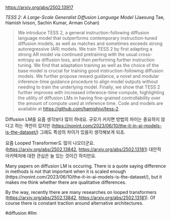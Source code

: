 https://arxiv.org/abs/2502.13917

*TESS 2: A Large-Scale Generalist Diffusion Language Model* (Jaesung Tae, Hamish Ivison, Sachin Kumar, Arman Cohan)

> We introduce TESS 2, a general instruction-following diffusion language model that outperforms contemporary instruction-tuned diffusion models, as well as matches and sometimes exceeds strong autoregressive (AR) models. We train TESS 2 by first adapting a strong AR model via continued pretraining with the usual cross-entropy as diffusion loss, and then performing further instruction tuning. We find that adaptation training as well as the choice of the base model is crucial for training good instruction-following diffusion models. We further propose reward guidance, a novel and modular inference-time guidance procedure to align model outputs without needing to train the underlying model. Finally, we show that TESS 2 further improves with increased inference-time compute, highlighting the utility of diffusion LMs in having fine-grained controllability over the amount of compute used at inference time. Code and models are available at https://github.com/hamishivi/tess-2.

Diffusion LM을 요즘 생각보다 많이 하네요. 규모가 커지면 방법의 차이는 중요하지 않다고 하는 격언이 있지만 (https://nonint.com/2023/06/10/the-it-in-ai-models-is-the-dataset/) 그래도 특성의 차이가 있을지 생각해보게 되죠.

요즘 Looped Transformer도 많이 나오더군요. (https://arxiv.org/abs/2502.13842, https://arxiv.org/abs/2502.13181) 대안적 아키텍처에 대한 관심은 늘 있는 것이긴 하지만요.

<english>
Many papers on diffusion LM is occuring. There is a quote saying difference in methods is not that important when it is scaled enough (https://nonint.com/2023/06/10/the-it-in-ai-models-is-the-dataset/), but it makes me think whether there are qualitative differences.

By the way, recently there are many researches on looped transformers (https://arxiv.org/abs/2502.13842, https://arxiv.org/abs/2502.13181). Of course there is constant traction around alternative architectures.
</english>

#diffusion #llm 